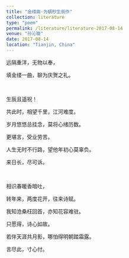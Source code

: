 ```yaml
---
title: "金缕曲·为蜗秒生辰作"
collection: literature
type: "poem"
permalink: /literature/literature-2017-08-14
venue: "孙沁璇"
date: 2017-08-14
location: "Tianjin, China"
---
```



远隔重洋，无物以奉，

填金缕一曲，聊为庆贺之礼。

<br>

生辰且遥祝！

共此时，相望千里，江河难度。

岁月悠悠总挂念，莫将心绪历数。

更堪言，受业劳苦。

人生无时不行路，望他年初心莫辜负。

来日长，尽可诉。

<br>

相识春暖香暗吐，

转年来，两度花开，往来诗赋。

我知沧桑枉回首，亦知花容难驻。

只愿得，诗心如故。

若伴天涯共月影，哪怕得明朝踏霜露。

言尽此，寸心付。